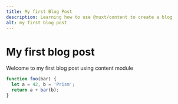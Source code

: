 ```yaml
---
title: My first Blog Post
description: Learning how to use @nuxt/content to create a blog
alt: my first blog post
---
```


# My first blog post

Welcome to my first blog post using content module 

```javascript
function foo(bar) {
  let a = 42, b = 'Prism';
  return a + bar(b);
}
```